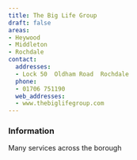 ```yaml
---
title: The Big Life Group
draft: false
areas:
- Heywood
- Middleton
- Rochdale
contact:
  addresses:
  - Lock 50  Oldham Road  Rochdale
  phone:
  - 01706 751190
  web_addresses:
  - www.thebiglifegroup.com
---
```


### Information
Many services across the borough

